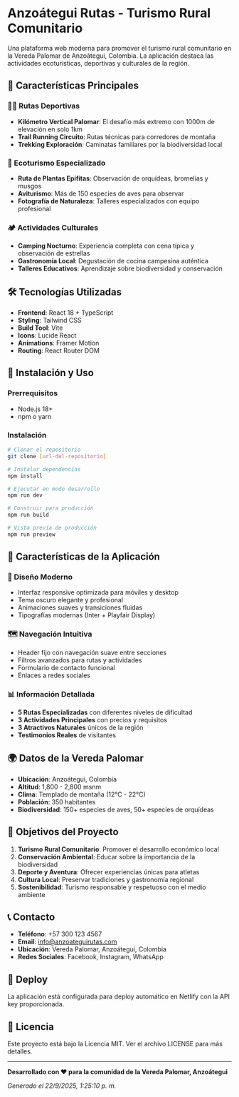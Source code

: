 # Anzoátegui Rutas - Turismo Rural Comunitario

Una plataforma web moderna para promover el turismo rural comunitario en la Vereda Palomar de Anzoátegui, Colombia. La aplicación destaca las actividades ecoturísticas, deportivas y culturales de la región.

## 🌟 Características Principales

### 🏃‍♂️ Rutas Deportivas
- **Kilómetro Vertical Palomar**: El desafío más extremo con 1000m de elevación en solo 1km
- **Trail Running Circuito**: Rutas técnicas para corredores de montaña
- **Trekking Exploración**: Caminatas familiares por la biodiversidad local

### 🌿 Ecoturismo Especializado
- **Ruta de Plantas Epífitas**: Observación de orquídeas, bromelias y musgos
- **Aviturismo**: Más de 150 especies de aves para observar
- **Fotografía de Naturaleza**: Talleres especializados con equipo profesional

### 🏕️ Actividades Culturales
- **Camping Nocturno**: Experiencia completa con cena típica y observación de estrellas
- **Gastronomía Local**: Degustación de cocina campesina auténtica
- **Talleres Educativos**: Aprendizaje sobre biodiversidad y conservación

## 🛠️ Tecnologías Utilizadas

- **Frontend**: React 18 + TypeScript
- **Styling**: Tailwind CSS
- **Build Tool**: Vite
- **Icons**: Lucide React
- **Animations**: Framer Motion
- **Routing**: React Router DOM

## 🚀 Instalación y Uso

### Prerrequisitos
- Node.js 18+ 
- npm o yarn

### Instalación
```bash
# Clonar el repositorio
git clone [url-del-repositorio]

# Instalar dependencias
npm install

# Ejecutar en modo desarrollo
npm run dev

# Construir para producción
npm run build

# Vista previa de producción
npm run preview
```

## 📱 Características de la Aplicación

### 🎨 Diseño Moderno
- Interfaz responsive optimizada para móviles y desktop
- Tema oscuro elegante y profesional
- Animaciones suaves y transiciones fluidas
- Tipografías modernas (Inter + Playfair Display)

### 🗺️ Navegación Intuitiva
- Header fijo con navegación suave entre secciones
- Filtros avanzados para rutas y actividades
- Formulario de contacto funcional
- Enlaces a redes sociales

### 📊 Información Detallada
- **5 Rutas Especializadas** con diferentes niveles de dificultad
- **3 Actividades Principales** con precios y requisitos
- **3 Atractivos Naturales** únicos de la región
- **Testimonios Reales** de visitantes

## 🌍 Datos de la Vereda Palomar

- **Ubicación**: Anzoátegui, Colombia
- **Altitud**: 1,800 - 2,800 msnm
- **Clima**: Templado de montaña (12°C - 22°C)
- **Población**: 350 habitantes
- **Biodiversidad**: 150+ especies de aves, 50+ especies de orquídeas

## 🎯 Objetivos del Proyecto

1. **Turismo Rural Comunitario**: Promover el desarrollo económico local
2. **Conservación Ambiental**: Educar sobre la importancia de la biodiversidad
3. **Deporte y Aventura**: Ofrecer experiencias únicas para atletas
4. **Cultura Local**: Preservar tradiciones y gastronomía regional
5. **Sostenibilidad**: Turismo responsable y respetuoso con el medio ambiente

## 📞 Contacto

- **Teléfono**: +57 300 123 4567
- **Email**: info@anzoateguirutas.com
- **Ubicación**: Vereda Palomar, Anzoátegui, Colombia
- **Redes Sociales**: Facebook, Instagram, WhatsApp

## 🚀 Deploy

La aplicación está configurada para deploy automático en Netlify con la API key proporcionada.

## 📄 Licencia

Este proyecto está bajo la Licencia MIT. Ver el archivo LICENSE para más detalles.

---

**Desarrollado con ❤️ para la comunidad de la Vereda Palomar, Anzoátegui**

*Generado el 22/9/2025, 1:25:10 p. m.*